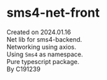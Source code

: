 # sms4-net-front

Created on 2024.01.16\
Net lib for sms4-backend.\
Networking using axios.\
Using `Sms4` as namespace.\
Pure typescript package.\
By C191239
